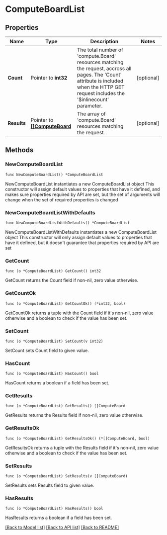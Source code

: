 # ComputeBoardList

## Properties

Name | Type | Description | Notes
------------ | ------------- | ------------- | -------------
**Count** | Pointer to **int32** | The total number of &#39;compute.Board&#39; resources matching the request, accross all pages. The &#39;Count&#39; attribute is included when the HTTP GET request includes the &#39;$inlinecount&#39; parameter. | [optional] 
**Results** | Pointer to [**[]ComputeBoard**](compute.Board.md) | The array of &#39;compute.Board&#39; resources matching the request. | [optional] 

## Methods

### NewComputeBoardList

`func NewComputeBoardList() *ComputeBoardList`

NewComputeBoardList instantiates a new ComputeBoardList object
This constructor will assign default values to properties that have it defined,
and makes sure properties required by API are set, but the set of arguments
will change when the set of required properties is changed

### NewComputeBoardListWithDefaults

`func NewComputeBoardListWithDefaults() *ComputeBoardList`

NewComputeBoardListWithDefaults instantiates a new ComputeBoardList object
This constructor will only assign default values to properties that have it defined,
but it doesn't guarantee that properties required by API are set

### GetCount

`func (o *ComputeBoardList) GetCount() int32`

GetCount returns the Count field if non-nil, zero value otherwise.

### GetCountOk

`func (o *ComputeBoardList) GetCountOk() (*int32, bool)`

GetCountOk returns a tuple with the Count field if it's non-nil, zero value otherwise
and a boolean to check if the value has been set.

### SetCount

`func (o *ComputeBoardList) SetCount(v int32)`

SetCount sets Count field to given value.

### HasCount

`func (o *ComputeBoardList) HasCount() bool`

HasCount returns a boolean if a field has been set.

### GetResults

`func (o *ComputeBoardList) GetResults() []ComputeBoard`

GetResults returns the Results field if non-nil, zero value otherwise.

### GetResultsOk

`func (o *ComputeBoardList) GetResultsOk() (*[]ComputeBoard, bool)`

GetResultsOk returns a tuple with the Results field if it's non-nil, zero value otherwise
and a boolean to check if the value has been set.

### SetResults

`func (o *ComputeBoardList) SetResults(v []ComputeBoard)`

SetResults sets Results field to given value.

### HasResults

`func (o *ComputeBoardList) HasResults() bool`

HasResults returns a boolean if a field has been set.


[[Back to Model list]](../README.md#documentation-for-models) [[Back to API list]](../README.md#documentation-for-api-endpoints) [[Back to README]](../README.md)


